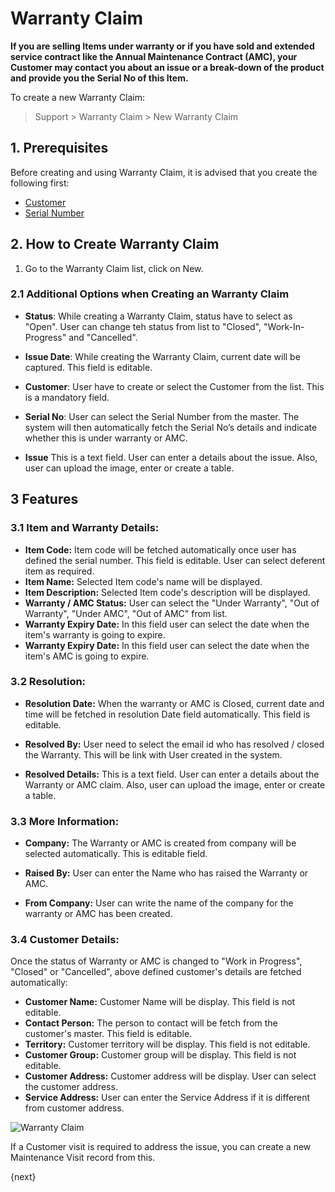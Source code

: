 <!-- add-breadcrumbs -->
# Warranty Claim

**If you are selling Items under warranty or if you have sold and extended service contract like the Annual Maintenance Contract (AMC), your Customer may contact you about an issue or a break-down of the product and provide you the Serial No of this
Item.**

To create a new Warranty Claim:

> Support > Warranty Claim > New Warranty Claim

## 1. Prerequisites
Before creating and using Warranty Claim, it is advised that you create the following first:

* [Customer](docs/user/manual/en/CRM/customer)
* [Serial Number](docs/user/manual/en/stock/serial-no)


## 2. How to Create Warranty Claim

1. Go to the Warranty Claim list, click on New.

### 2.1 Additional Options when Creating an Warranty Claim
* **Status**: While creating a Warranty Claim, status have to select as "Open". User can change teh status from list to "Closed", "Work-In-Progress" and "Cancelled".
* **Issue Date**: While creating the Warranty Claim, current date will be captured. This field is editable.
* **Customer**: User have to create or select the Customer from the list. This is a mandatory field.
* **Serial No**: User can select the Serial Number from the master. The system will then automatically fetch the Serial No’s details and indicate whether this is under warranty or AMC.

* **Issue** This is a text field. User can enter a details about the issue. Also, user can upload the image, enter or create a table.


## 3 Features

### 3.1 Item and Warranty Details:

* **Item Code:** Item code will be fetched automatically once user has defined the serial number. This field is editable. User can select deferent item as required.
* **Item Name:** Selected Item code's name will be displayed. 
* **Item Description:** Selected Item code's description will be displayed.
* **Warranty / AMC Status:** User can select the "Under Warranty", "Out of Warranty", "Under AMC", "Out of AMC" from list. 
* **Warranty Expiry Date:** In this field user can select the date when the item's warranty is going to expire.
* **Warranty Expiry Date:** In this field user can select the date when the item's AMC is going to expire.

### 3.2 Resolution:
* **Resolution Date:** When the warranty or AMC is Closed, current date and time will be fetched in resolution Date field automatically. This field is editable.

* **Resolved By:** User need to select the email id who has resolved / closed the Warranty. This will be link with User created in the system.

* **Resolved Details:** This is a text field. User can enter a details about the Warranty or AMC claim. Also, user can upload the image, enter or create a table.

### 3.3 More Information:

* **Company:** The Warranty or AMC is created from company will be selected automatically. This is editable field.

* **Raised By:** User can enter the Name who has raised the Warranty or AMC.

* **From Company:** User can write the name of the company for the warranty or AMC has been created.


### 3.4 Customer Details:

Once the status of Warranty or AMC is changed to "Work in Progress", "Closed" or "Cancelled", above defined customer's details are fetched automatically:

* **Customer Name:** Customer Name will be display. This field is not editable.
* **Contact Person:** The person to contact will be fetch from the customer's master. This field is editable.
* **Territory:** Customer territory will be display. This field is not editable.
* **Customer Group:** Customer group will be display. This field is not editable.
* **Customer Address:** Customer address will be display. User can select the customer address.
* **Service Address:** User can enter the Service Address if it is different from customer address. 






![Warranty Claim]({{docs_base_url}}/assets/img/support/warranty-claim.png)

If a Customer visit is required to address the issue, you can create a new
Maintenance Visit record from this.

{next}
